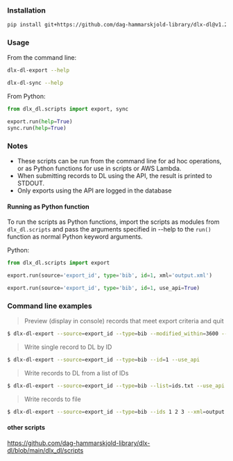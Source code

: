 
### Installation 
```bash
pip install git+https://github.com/dag-hammarskjold-library/dlx-dl@v1.2.25
```

### Usage
From the command line:
```bash
dlx-dl-export --help
```

```bash
dlx-dl-sync --help
```

From Python:
```python
from dlx_dl.scripts import export, sync

export.run(help=True)
sync.run(help=True)
```

### Notes
* These scripts can be run from the command line for ad hoc operations, or as Python functions for use in scripts or AWS Lambda.
* When submitting records to DL using the API, the result is printed to STDOUT.
* Only exports using the API are logged in the database

#### Running as Python function

To run the scripts as Python functions, import the scripts as modules from `dlx_dl.scripts` and pass the arguments specified in --help to the `run()` function as normal Python keyword arguments.

Python:
```Python
from dlx_dl.scripts import export

export.run(source='export_id', type='bib', id=1, xml='output.xml')

export.run(source='export_id', type='bib', id=1, use_api=True)
```

### Command line examples
> Preview (display in console) records that meet export criteria and quit
```bash
$ dlx-dl-export --source=export_id --type=bib --modified_within=3600 --preview
```

> Write single record to DL by ID
```bash
$ dlx-dl-export --source=export_id --type=bib --id=1 --use_api
```

> Write records to DL from a list of IDs
```bash
$ dlx-dl-export --source=export_id --type=bib --list=ids.txt --use_api
```

> Write records to file
```bash
$ dlx-dl-export --source=export_id --type=bib --ids 1 2 3 --xml=output.xml
```

#### other scripts

https://github.com/dag-hammarskjold-library/dlx-dl/blob/main/dlx_dl/scripts
